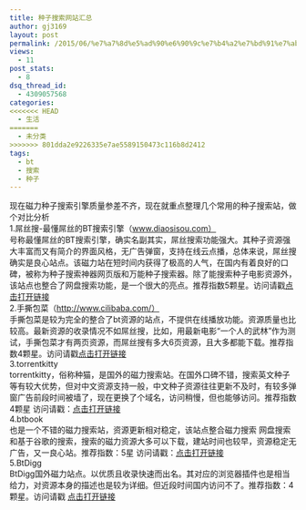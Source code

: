 ```yaml
---
title: 种子搜索网站汇总
author: gj3169
layout: post
permalink: /2015/06/%e7%a7%8d%e5%ad%90%e6%90%9c%e7%b4%a2%e7%bd%91%e7%ab%99%e6%b1%87%e6%80%bb/
views:
  - 11
post_stats:
  - 8
dsq_thread_id:
  - 4309057568
categories:
<<<<<<< HEAD
  - 生活
=======
  - 未分类
>>>>>>> 801dda2e9226335e7ae5589150473c116b8d2412
tags:
  - bt
  - 搜索
  - 种子
---
```

现在磁力种子搜索引擎质量参差不齐，现在就重点整理几个常用的种子搜索站，做个对比分析  
1.屌丝搜-最懂屌丝的BT搜索引擎（www.diaosisou.com）  
号称最懂屌丝的BT搜索引擎，确实名副其实，屌丝搜索功能强大。其种子资源强大丰富而又有简介的界面风格，无广告弹窗，支持在线云点播，总体来说，屌丝搜确实是良心站点。该磁力站在短时间内获得了极高的人气，在国内有着良好的口碑，被称为种子搜索神器网页版和万能种子搜索器。除了能搜索种子电影资源外，该站点也整合了网盘搜索功能，是一个很大的亮点。推荐指数5颗星。访问请戳<a href="http://www.diaosisou.com/" target="_blank">点击打开链接</a>  
2.手撕包菜（http://www.cilibaba.com/）  
手撕包菜是较为完全的整合了bt资源的站点，不提供在线播放功能。资源质量也比较高。最新资源的收录情况不如屌丝搜，比如，用最新电影“一个人的武林”作为测试，手撕包菜才有两页资源，而屌丝搜有多大6页资源，且大多都能下载。推荐指数4颗星。访问请戳<a href="http://www.cilibaba.com/" target="_blank">点击打开链接</a>  
3.torrentkitty  
torrentkitty，俗称种猫，是国外的磁力搜索站。在国外口碑不错，搜索英文种子等有较大优势，但对中文资源支持一般，中文种子资源往往更新不及时，有较多弹窗广告前段时间被墙了，现在更换了个域名，访问稍慢，但也能够访问。推荐指数4颗星 访问请戳：<a href="http://www.torrentkitty.org/" target="_blank">点击打开链接</a>  
4.btbook  
也是一个不错的磁力搜索站，资源更新相对稳定，该站点整合磁力搜索 网盘搜索 和基于谷歌的搜索，搜索的磁力资源大多可以下载，建站时间也较早，资源稳定无广告，又一良心站。推荐指数：5星 访问请戳：<a href="http://www.btbook.net/" target="_blank">点击打开链接</a>  
5.BtDigg  
BtDigg国外磁力站点。以优质且收录快速而出名。其对应的浏览器插件也是相当给力，对资源本身的描述也是较为详细。但近段时间国内访问不了。推荐指数：4颗星。访问请戳 <a href="http://www.btdigg.org/" target="_blank">点击打开链接</a>